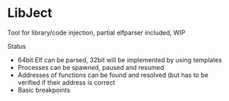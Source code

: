 LibJect
=======

Tool for library/code injection, partial elfparser included, WIP

Status
- 64bit Elf can be parsed, 32bit will be implemented by using templates
- Processes can be spawned, paused and resumed
- Addresses of functions can be found and resolved (but has to be verified if their address is correct
- Basic breakpoints
